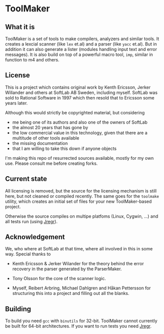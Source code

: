 # ToolMaker

## What it is

ToolMaker is a set of tools to make compilers, analyzers and similar
tools. It creates a lexcial scanner (like `lex` et.al) and a parser
(like `yacc` et.al). But in addition it can also generate a lister
(modules handling input text and error messages). It is also build on
top of a powerful macro tool, `imp`, similar in function to m4 and
others.

## License

This is a project which contains original work by Kenth Ericsson,
Jerker Willander and others at SoftLab AB Sweden, including
myself. SoftLab was sold to Rational Software in 1997 which then
resold that to Ericsson some years later.

Although this would strictly be copyrighted material, but considering

- me being one of its authors and also one of the owners of SoftLab
- the almost 20 years that has gone by
- the low commercial value in this technology, given that there are a
  multitude of other tools available
- the missing documentation
- that I am willing to take this down if anyone objects

I'm making this repo of resurrected sources available, mostly for my
own use. Please consult me before creating forks.

## Current state

All licensing is removed, but the source for the licensing mechanism
is still here, but not cleaned or compiled recently. The same goes for
the `toolmake` utility, which creates an initial set of files for your
new ToolMaker-based project.

Otherwise the source compiles on multipe platfoms (Linux, Cygwin, ...)
and all tests run (using [Jregr](https://github.com/thoni56/jregr)).


## Acknowledgement

We, who where at SoftLab at that time, where all involved in this in
some way. Special thanks to

- Kenth Ericsson & Jerker Wilander for the theory behind the error
  recovery in the parser generated by the ParserMaker.

- Tony Olsson for the core of the scanner logic.

- Myself, Reibert Arbring, Michael Dahlgren and Håkan Pettersson for
  structuring this into a project and filling out all the blanks.

## Building

To build you need `gcc` with `binutils` for 32-bit. ToolMaker cannot
currently be built for 64-bit architectures. If you want to run tests
you need [Jregr](https://github.com/thoni56/Jregr).
